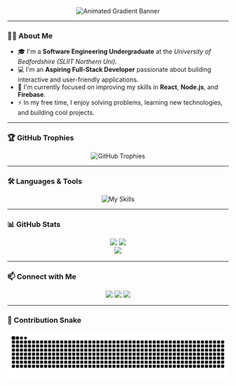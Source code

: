 <div align="center">
  <img src="https://capsule-render.vercel.app/api?type=waving&color=gradient:2D84C7,043263&height=220&section=header&text=Lambodaran%20V.&fontSize=80&desc=Aspiring%20Full-Stack%20Developer&descAlignY=65&descAlign=60" alt="Animated Gradient Banner"/>
</div>

---

### 👨‍💻 About Me
- 🎓 I'm a **Software Engineering Undergraduate** at the *University of Bedfordshire (SLIIT Northern Uni)*.
- 💻 I'm an **Aspiring Full-Stack Developer** passionate about building interactive and user-friendly applications.
- 🌱 I'm currently focused on improving my skills in **React**, **Node.js**, and **Firebase**.
- ⚡ In my free time, I enjoy solving problems, learning new technologies, and building cool projects.

---

### 🏆 GitHub Trophies
<p align="center">
  <img src="https://github-profile-trophy.vercel.app/?username=Lambodaran&theme=onedark&margin-w=10&margin-h=10&column=7" alt="GitHub Trophies"/>
</p>

---

### 🛠️ Languages & Tools
<p align="center">
  <img src="https://skillicons.dev/icons?i=java,python,c,cpp,php,js,html,css,react,tailwind,bootstrap,nodejs,firebase,git,mongodb,mysql,vscode" alt="My Skills"/>
</p>

---

### 📊 GitHub Stats
<div align="center">
  <img src="https://github-readme-stats.vercel.app/api?username=Lambodaran&show_icons=true&theme=radical" height="170px"/>
  <img src="https://github-readme-streak-stats.herokuapp.com/?user=Lambodaran&theme=radical" height="170px"/>
  <br>
  <img src="https://github-readme-stats.vercel.app/api/top-langs/?username=Lambodaran&layout=compact&theme=radical" />
</div>

---

### 📫 Connect with Me
<p align="center">
  <a href="mailto:vinajagamoorthylambotharan@gmail.com"><img src="https://img.shields.io/badge/Email-D14836?style=for-the-badge&logo=gmail&logoColor=white"/></a>
  <a href="https://www.linkedin.com/in/lambodaran"><img src="https://img.shields.io/badge/LinkedIn-0077B5?style=for-the-badge&logo=linkedin&logoColor=white"/></a>
  <a href="https://github.com/Lambodaran"><img src="https://img.shields.io/badge/GitHub-100000?style=for-the-badge&logo=github&logoColor=white"/></a>
</p>

---

### 🐍 Contribution Snake
<p align="center">
  <img src="https://github.com/Lambodaran/Lambodaran/blob/output/github-contribution-grid-snake.svg" alt="snake animation"/>
</p>

